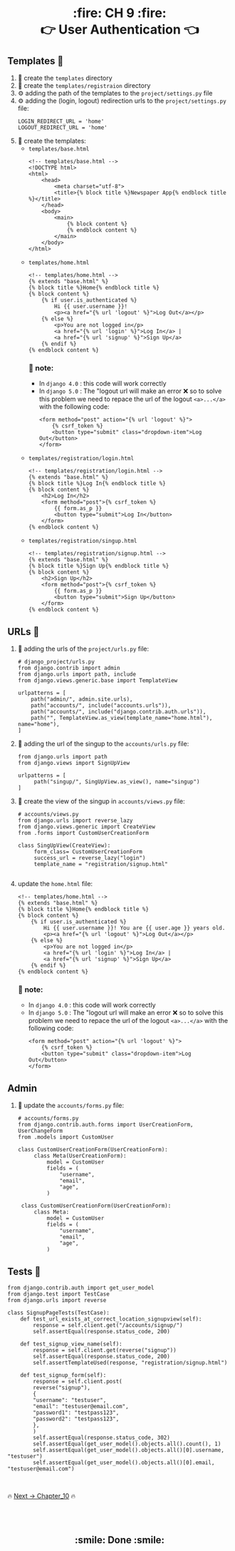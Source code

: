 <h1 align='center'> :fire: CH 9 :fire: <br> 👉 User Authentication 👈</h1>

## Templates :page_facing_up:
1. :file_folder: create the `templates` directory
2. :file_folder: create the `templates/registraion` directory
3. ⚙️ adding the path of the templates to the `project/settings.py` file
4. ⚙️ adding the (login, logout) redirection urls to the `project/settings.py` file:
   ```
   LOGIN_REDIRECT_URL = 'home'
   LOGOUT_REDIRECT_URL = 'home'
   ```
5. :page_facing_up: create the templates:
   - `templates/base.html`
        ```
        <!-- templates/base.html -->
        <!DOCTYPE html>
        <html>
            <head>
                <meta charset="utf-8">
                <title>{% block title %}Newspaper App{% endblock title %}</title>
            </head>
            <body>
                <main>
                    {% block content %}
                    {% endblock content %}
                </main>
            </body>
        </html>
        ```
   - `templates/home.html`
        ```
        <!-- templates/home.html -->
        {% extends "base.html" %}
        {% block title %}Home{% endblock title %}
        {% block content %}
            {% if user.is_authenticated %}
                Hi {{ user.username }}!
                <p><a href="{% url 'logout' %}">Log Out</a></p>
            {% else %}
                <p>You are not logged in</p>
                <a href="{% url 'login' %}">Log In</a> |
                <a href="{% url 'signup' %}">Sign Up</a>
            {% endif %}
        {% endblock content %}
        ```
        ### :pushpin: note:
        - In `django 4.0` : this code will work correctly
        - In `django 5.0` : The "logout url will make an error :x: so to solve this problem we need to repace the url of the logout `<a>...</a>` with the following code:
            ```
            <form method="post" action="{% url 'logout' %}">
                {% csrf_token %}
                <button type="submit" class="dropdown-item">Log Out</button>
            </form>
            ```
   - `templates/registration/login.html`
        ```
        <!-- templates/registration/login.html -->
        {% extends "base.html" %}
        {% block title %}Log In{% endblock title %}
        {% block content %}
            <h2>Log In</h2>
            <form method="post">{% csrf_token %}
                {{ form.as_p }}
                <button type="submit">Log In</button>
            </form>
        {% endblock content %}
        ```
   - `templates/registration/singup.html`
        ```
        <!-- templates/registration/signup.html -->
        {% extends "base.html" %}
        {% block title %}Sign Up{% endblock title %}
        {% block content %}
            <h2>Sign Up</h2>
            <form method="post">{% csrf_token %}
                {{ form.as_p }}
                <button type="submit">Sign Up</button>
            </form>
        {% endblock content %}
        ```
## URLs :link:
1. :link: adding the urls of the `project/urls.py` file:
    ```
    # django_project/urls.py
    from django.contrib import admin
    from django.urls import path, include 
    from django.views.generic.base import TemplateView 

    urlpatterns = [
        path("admin/", admin.site.urls),
        path("accounts/", include("accounts.urls")), 
        path("accounts/", include("django.contrib.auth.urls")), 
        path("", TemplateView.as_view(template_name="home.html"), name="home"), 
    ]
    ```

2. :link: adding the url of the singup to the `accounts/urls.py` file:
   ```
   from django.urls import path
   from django.views import SignUpView

   urlpatterns = [
        path("singup/", SingUpView.as_view(), name="singup")
   ]
   ```
3. :eyes: create the view of the singup in `accounts/views.py` file:
   ```
   # accounts/views.py
   from django.urls import reverse_lazy
   from django.views.generic import CreateView
   from .forms import CustomUserCreationForm

   class SingUpView(CreateView):
        form_class= CustomUserCreationForm
        success_url = reverse_lazy("login")
        template_name = "registration/signup.html"


   ```
4. update the `home.html` file:
    ```
    <!-- templates/home.html -->
    {% extends "base.html" %}
    {% block title %}Home{% endblock title %}
    {% block content %}
        {% if user.is_authenticated %}
            Hi {{ user.username }}! You are {{ user.age }} years old.
            <p><a href="{% url 'logout' %}">Log Out</a></p>
        {% else %}
            <p>You are not logged in</p>
            <a href="{% url 'login' %}">Log In</a> |
            <a href="{% url 'signup' %}">Sign Up</a>
        {% endif %}
    {% endblock content %}
    ```
    ### :pushpin: note:
    - In `django 4.0` : this code will work correctly
    - In `django 5.0` : The "logout url will make an error :x: so to solve this problem we need to repace the url of the logout `<a>...</a>` with the following code:
        ```
        <form method="post" action="{% url 'logout' %}">
            {% csrf_token %}
            <button type="submit" class="dropdown-item">Log Out</button>
        </form>
        ```

## Admin
1. :page_facing_up: update the `accounts/forms.py` file:
   ```
   # accounts/forms.py
   from django.contrib.auth.forms import UserCreationForm, UserChangeForm
   from .models import CustomUser

   class CustomUserCreationForm(UserCreationForm):
        class Meta(UserCreationForm):
            model = CustomUser
            fields = (
                "username",
                "email",
                "age",
            )

    class CustomUserCreationForm(UserCreationForm):
        class Meta:
            model = CustomUser
            fields = (
                "username",
                "email",
                "age",
            )

   ```

## Tests :mag_right:
```
from django.contrib.auth import get_user_model
from django.test import TestCase
from django.urls import reverse

class SignupPageTests(TestCase):
    def test_url_exists_at_correct_location_signupview(self):
        response = self.client.get("/accounts/signup/")
        self.assertEqual(response.status_code, 200)

    def test_signup_view_name(self):
        response = self.client.get(reverse("signup"))
        self.assertEqual(response.status_code, 200)
        self.assertTemplateUsed(response, "registration/signup.html")

    def test_signup_form(self):
        response = self.client.post(
        reverse("signup"),
        {
        "username": "testuser",
        "email": "testuser@email.com",
        "password1": "testpass123",
        "password2": "testpass123",
        },
        )
        self.assertEqual(response.status_code, 302)
        self.assertEqual(get_user_model().objects.all().count(), 1)
        self.assertEqual(get_user_model().objects.all()[0].username, "testuser")
        self.assertEqual(get_user_model().objects.all()[0].email, "testuser@email.com")
```

<br>

🔥 [Next -> Chapter_10](https://github.com/MansAlien/DFB_4.0_Summary/blob/main/Ch_10-bootstrap.md) 🔥

<br>
<br>
<h2 align="center"> :smile: Done :smile: </h2>
